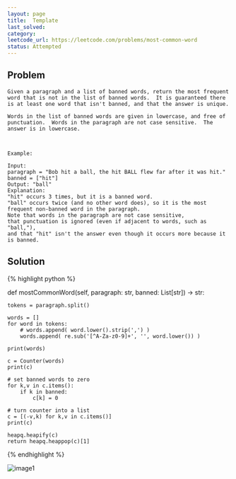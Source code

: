 ```yaml
---
layout: page
title:  Template
last_solved: 
category: 
leetcode_url: https://leetcode.com/problems/most-common-word
status: Attempted
---
```


Problem
-------

```
Given a paragraph and a list of banned words, return the most frequent word that is not in the list of banned words.  It is guaranteed there is at least one word that isn't banned, and that the answer is unique.

Words in the list of banned words are given in lowercase, and free of punctuation.  Words in the paragraph are not case sensitive.  The answer is in lowercase.

 

Example:

Input: 
paragraph = "Bob hit a ball, the hit BALL flew far after it was hit."
banned = ["hit"]
Output: "ball"
Explanation: 
"hit" occurs 3 times, but it is a banned word.
"ball" occurs twice (and no other word does), so it is the most frequent non-banned word in the paragraph. 
Note that words in the paragraph are not case sensitive,
that punctuation is ignored (even if adjacent to words, such as "ball,"), 
and that "hit" isn't the answer even though it occurs more because it is banned.

```

Solution
----------

{% highlight python %}

def mostCommonWord(self, paragraph: str, banned: List[str]) -> str:
    
    tokens = paragraph.split()
    
    words = []
    for word in tokens:
        # words.append( word.lower().strip(',') )
        words.append( re.sub('[^A-Za-z0-9]+', '', word.lower()) )
    
    print(words)
    
    c = Counter(words)
    print(c)
    
    # set banned words to zero
    for k,v in c.items():
        if k in banned:
            c[k] = 0
    
    # turn counter into a list
    c = [(-v,k) for k,v in c.items()]
    print(c)
    
    heapq.heapify(c)
    return heapq.heappop(c)[1]

{% endhighlight %}


![image1]()